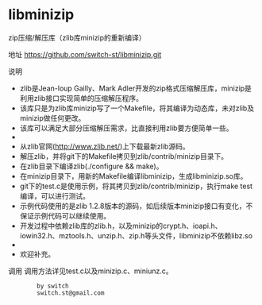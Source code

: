 libminizip
==========

zip压缩/解压库（zlib库minizip的重新编译）

地址
	https://github.com/switch-st/libminizip.git

说明
 * zlib是Jean-loup Gailly、Mark Adler开发的zip格式压缩解压库，minizip是利用zlib接口实现简单的压缩解压程序。
 * 该库只是为zlib库minizip写了一个Makefile，将其编译为动态库，未对zlib及minizip做任何更改。
 * 该库可以满足大部分压缩解压需求，比直接利用zlib要方便简单一些。
 *
 * 从zlib官网(http://www.zlib.net/)上下载最新zlib源码。
 * 解压zlib，并将git下的Makefile拷贝到zlib/contrib/minizip目录下。
 * 在zlib目录下编译zlib(./configure && make)。
 * 在minizip目录下，用新的Makefile编译libminizip，生成libminizip.so库。
 * git下的test.c是使用示例，将其拷贝到zlib/contrib/minizip，执行make test编译，可以进行测试。
 * 示例代码使用的是zlib 1.2.8版本的源码，如后续版本minizip接口有变化，不保证示例代码可以继续使用。
 * 开发过程中依赖zlib库的zlib.h，以及minizip的crypt.h、ioapi.h、iowin32.h、mztools.h、unzip.h、zip.h等头文件，libminizip不依赖libz.so
 * 
 * 欢迎补充。

调用
	调用方法详见test.c以及minizip.c、miniunz.c。

			by switch
			switch.st@gmail.com

